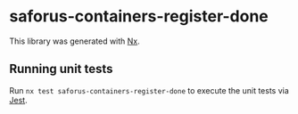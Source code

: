 # saforus-containers-register-done

This library was generated with [Nx](https://nx.dev).

## Running unit tests

Run `nx test saforus-containers-register-done` to execute the unit tests via [Jest](https://jestjs.io).
